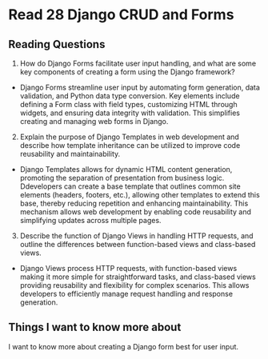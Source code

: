 # Read 28 Django CRUD and Forms

## Reading Questions
1. How do Django Forms facilitate user input handling, and what are some key components of creating a form using the Django framework?
* Django Forms streamline user input by automating form generation, data validation, and Python data type conversion. Key elements include defining a Form class with field types, customizing HTML through widgets, and ensuring data integrity with validation. This simplifies creating and managing web forms in Django.

2. Explain the purpose of Django Templates in web development and describe how template inheritance can be utilized to improve code reusability and maintainability.
* Django Templates allows for dynamic HTML content generation, promoting the separation of presentation from business logic. Ddevelopers can create a base template that outlines common site elements (headers, footers, etc.), allowing other templates to extend this base, thereby reducing repetition and enhancing maintainability. This mechanism allows web development by enabling code reusability and simplifying updates across multiple pages.

3. Describe the function of Django Views in handling HTTP requests, and outline the differences between function-based views and class-based views.
* Django Views process HTTP requests, with function-based views making it more simple for straightforward tasks, and class-based views providing reusability and flexibility for complex scenarios. This allows developers to efficiently manage request handling and response generation.

## Things I want to know more about
I want to know more about creating a Django form best for user input. 